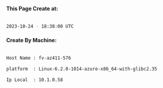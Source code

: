 
   
#### This Page Create at:

```bash

2023-10-24 - 18:38:00 UTC

```

#### Create By Machine:

```bash

Host Name : fv-az411-576

platform  : Linux-6.2.0-1014-azure-x86_64-with-glibc2.35

Ip Local  : 10.1.0.58

```

